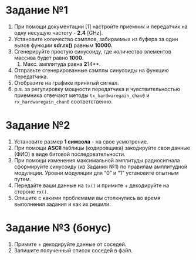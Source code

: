 # Задание №1

1. При помощи документации [1] настройте приемник и передатчик на одну несущую частоту - **2.4** [GHz].
2. Установите количество сэмплов, забираемых из буфера за один вызов функции **sdr.rx()** равным **10000.**
3. Сгенерируйте простую синусоиду, где количество элементов массива будет равно **1000**.
    1. Макс. амплитуда равна **2**14**.
4. Отправьте сгенерированные сэмплы синусоиды на функцию передатчика.
5. Отобразите на графике принятый сигнал.
6. p.s. за регулировку мощности передатчика и чувствительностью приемника отвечают методы  `tx_hardwaregain_chan0` и `rx_hardwaregain_chan0` соответственно.

# Задание №2

1. Установите размер **1 символа** - на свое усмотрение.
2. При помощи **ASCII** таблицы (кодировщика) закодируйте свои данные (ФИО) в виде битовой последовательности.
3. При помощи изменения максимальной амплитуды радиосигнала сформируйте синусоиду (из Задания №1) по правилам амплитудной модуляции. Уровни модуляции для “0” и “1” установите опытным путем.
4. Передайте ваши данные на `tx()` и примите + декодируйте на стороне `rx()`. 
5. Опишите с какими проблемами вы столкнулись во время выполнения задания и как их решили.

# Задание №3 (бонус)

1. Примите + декодируйте данные от соседей.
2. Запишите полученный список соседей в файл.
